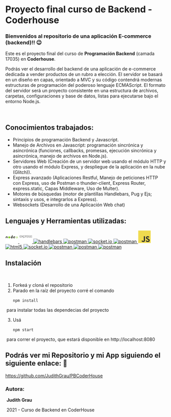 # Proyecto final curso de Backend -Coderhouse
### Bienvenidos al repositorio de una aplicación E-commerce (backend)!! 😉
Este es el proyecto final del curso de **Programación Backend** (camada 17035) en **Coderhouse**.

Podrás ver el desarrollo del backend de una aplicación de e-commerce dedicada a vender productos de un rubro a elección.
El servidor se basará en un diseño en capas, orientado a MVC y su código contendrá modernas estructuras de programación del poderoso lenguaje ECMAScript.
El formato del servidor será un proyecto consistente en una estructura de archivos, carpetas, configuraciones y base de datos, listas para ejecutarse bajo el entorno Node.js.

​
## Conocimientos trabajados:

- Principios de programación Backend y Javascript.
- Manejo de Archivos en Javascript: programación sincrónica y asincrónica (funciones, callbacks, promesas, ejecución sincrónica y asincrónica, manejo de archivos en Node.js).
- Servidores Web (Creación de un servidor web usando el módulo HTTP y otro usando el módulo Express, y despliegue de la aplicación en la nube (Glitch)).
- Express avanzado (Aplicaciones Restful, Manejo de peticiones HTTP con Express, uso de Postman o thunder-client, Express Router, express.static, Capas Middleware, Uso de Multer).
- Motores de búsquedas (motor de plantillas Handlebars, Pug y Ejs; sintaxis y usos, e integrarlos a Express).
- Websockets (Desarrollo de una Aplicación Web chat)


## Lenguajes y Herramientas utilizadas:
<p align="left">  
<a href="https://nodejs.org" target="_blank"> <img src="https://raw.githubusercontent.com/devicons/devicon/master/icons/nodejs/nodejs-original-wordmark.svg" alt="nodejs" width="40" height="40"/> </a> 
<a href="https://expressjs.com" target="_blank"> <img src="https://raw.githubusercontent.com/devicons/devicon/master/icons/express/express-original-wordmark.svg" alt="express" width="40" height="40"/> </a>
<a href="https://postman.com" target="_blank"> <img src="https://html5gamedevelopment.com/wp-content/uploads/2017/11/PugJS-and-HandlebarsJS-featured.png" alt="handlebars" width="40" height="40"/> </a>
<a href="https://postman.com" target="_blank"> <img src="https://programming.vip/images/doc/f9b3dd288b6d43e75cc5a5da1180323d.jpg" alt="postman" width="40" height="40"/> </a> 
<a href="https://postman.com" target="_blank"> <img src="https://socket.io/images/logo.svg" alt="socket.io" width="40" height="40"/> </a> 
<a href="https://postman.com" target="_blank"> <img src="https://www.vectorlogo.zone/logos/getpostman/getpostman-icon.svg" alt="postman" width="40" height="40"/> </a>
<a href="https://developer.mozilla.org/en-US/docs/Web/JavaScript" target="_blank"> <img src="https://raw.githubusercontent.com/devicons/devicon/master/icons/javascript/javascript-original.svg" alt="javascript" width="40" height="40"/> </a>  
<a href="https://www.w3.org/html/" target="_blank"> <img src="https://microdevs.com/wp-content/themes/microdevs-theme/images/html-logo.png" alt="html5" width="40" height="40"/> </a> 
<a href="https://postman.com" target="_blank"> <img src="https://microdevs.com/wp-content/themes/microdevs-theme/images/css3.png" alt="socket.io" width="40" height="40"/> </a> 
<a href="https://postman.com" target="_blank"> <img src="https://akashdecoder.github.io/mainimages/git.jpg" alt="postman" width="40" height="40"/> </a> 
<a href="https://postman.com" target="_blank"> <img src="https://authy.com/wp-content/uploads/npm-logo.png" alt="postman" width="40" height="40"/> </a>
<a href="https://postman.com" target="_blank"> <img src="https://aulapp.ovh/exelearning/Visual_Studio_Code_1.18_icon.svg" alt="postman" width="40" height="40"/> </a>
</p>

## Instalación
​
1. Forkeá y cloná el repositorio
​
2. Parado en la raíz del proyecto corré el comando 
​
   ```
   npm install
   ```
​
para instalar todas las dependecias del proyecto

3. Usá 
​
   ```
   npm start
   ```
​
    para correr el proyecto, que estará disponible en http://localhost:8080
​
​

## Podrás ver mi Repositorio y mi App siguiendo el siguiente enlace: 🧐
https://github.com/JudithGrau/PBCoderHouse


### Autora:

​
**Judith Grau**

​
2021 - Curso de Backend en CoderHouse
